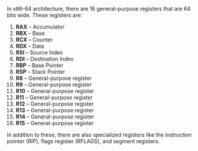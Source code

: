 In x86-64 architecture, there are 16 general-purpose registers that are 64 bits wide. These registers are:

1. **RAX** – Accumulator
2. **RBX** – Base
3. **RCX** – Counter
4. **RDX** – Data
5. **RSI** – Source Index
6. **RDI** – Destination Index
7. **RBP** – Base Pointer
8. **RSP** – Stack Pointer
9. **R8** – General-purpose register
10. **R9** – General-purpose register
11. **R10** – General-purpose register
12. **R11** – General-purpose register
13. **R12** – General-purpose register
14. **R13** – General-purpose register
15. **R14** – General-purpose register
16. **R15** – General-purpose register

In addition to these, there are also specialized registers like the instruction pointer (RIP), flags register (RFLAGS), and segment registers.
